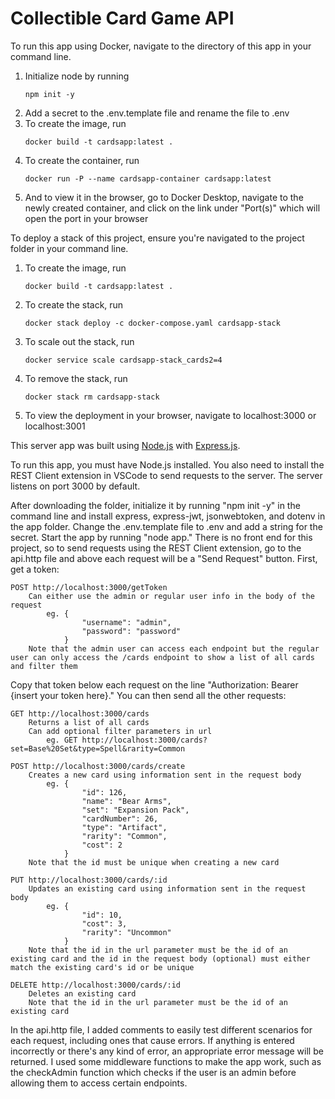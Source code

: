 # Collectible Card Game API

To run this app using Docker, navigate to the directory of this app in your command line.
1. Initialize node by running
    ```
    npm init -y
    ```
2. Add a secret to the .env.template file and rename the file to .env
3. To create the image, run
    ```
    docker build -t cardsapp:latest .
    ```
4. To create the container, run
    ```
    docker run -P --name cardsapp-container cardsapp:latest
    ```
5. And to view it in the browser, go to Docker Desktop, navigate to the newly created container, and click on the link under "Port(s)" which will open the port in your browser

To deploy a stack of this project, ensure you're navigated to the project folder in your command line.
1. To create the image, run
    ```
    docker build -t cardsapp:latest .
    ```
2. To create the stack, run
    ```
    docker stack deploy -c docker-compose.yaml cardsapp-stack
    ```
3. To scale out the stack, run
    ```
    docker service scale cardsapp-stack_cards2=4
    ```
4. To remove the stack, run
    ```
    docker stack rm cardsapp-stack
    ```
5. To view the deployment in your browser, navigate to localhost:3000 or localhost:3001

This server app was built using <a href="https://nodejs.org/" target="_blank" rel="noopener noreferrer">Node.js</a> with <a href="https://expressjs.org/" target="_blank" rel="noopener noreferrer">Express.js</a>.

To run this app, you must have Node.js installed. You also need to install the REST Client extension in VSCode to send requests to the server. The server listens on port 3000 by default.

After downloading the folder, initialize it by running "npm init -y" in the command line and install express, express-jwt, jsonwebtoken, and dotenv in the app folder. Change the .env.template file to .env and add a string for the secret. Start the app by running "node app." There is no front end for this project, so to send requests using the REST Client extension, go to the api.http file and above each request will be a "Send Request" button. First, get a token:

    POST http://localhost:3000/getToken
        Can either use the admin or regular user info in the body of the request
            eg. {
                    "username": "admin",
                    "password": "password"
                }
        Note that the admin user can access each endpoint but the regular user can only access the /cards endpoint to show a list of all cards and filter them

Copy that token below each request on the line "Authorization: Bearer {insert your token here}." You can then send all the other requests:

    GET http://localhost:3000/cards
        Returns a list of all cards
        Can add optional filter parameters in url
            eg. GET http://localhost:3000/cards?set=Base%20Set&type=Spell&rarity=Common

    POST http://localhost:3000/cards/create
        Creates a new card using information sent in the request body
            eg. {
                    "id": 126,
                    "name": "Bear Arms",
                    "set": "Expansion Pack",
                    "cardNumber": 26,
                    "type": "Artifact",
                    "rarity": "Common",
                    "cost": 2
                }
        Note that the id must be unique when creating a new card

    PUT http://localhost:3000/cards/:id
        Updates an existing card using information sent in the request body
            eg. {
                    "id": 10,
                    "cost": 3,
                    "rarity": "Uncommon"
                }
        Note that the id in the url parameter must be the id of an existing card and the id in the request body (optional) must either match the existing card's id or be unique

    DELETE http://localhost:3000/cards/:id
        Deletes an existing card
        Note that the id in the url parameter must be the id of an existing card

In the api.http file, I added comments to easily test different scenarios for each request, including ones that cause errors. If anything is entered incorrectly or there's any kind of error, an appropriate error message will be returned. I used some middleware functions to make the app work, such as the checkAdmin function which checks if the user is an admin before allowing them to access certain endpoints.